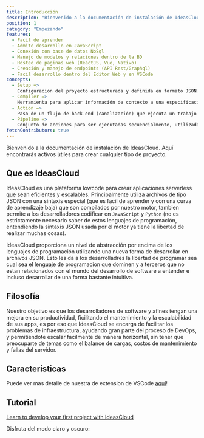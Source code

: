 ```yaml
---
title: Introducción
description: "Bienvenido a la documentación de instalación de IdeasCloud. Aquí encontrarás activos útiles para crear cualquier tipo de proyecto."
position: 1
category: "Empezando"
features:
  - Facil de aprender
  - Admite desarrollo en JavaScript
  - Conexión con base de datos NoSql
  - Manejo de modelos y relaciones dentro de la BD
  - Hosteo de paginas web (ReactJS, Vue, Nativo)
  - Creación y manejo de endpoints (API Rest/Graphql)
  - Facil desarrollo dentro del Editor Web y en VSCode
concepts:
  - Setup =>
    Configuración del proyecto estructurada y definida en formato JSON.
  - Compiler =>
    Herramienta para aplicar información de contexto a una especificación RAW JSON.
  - Action =>
    Paso de un flujo de back-end (canalización) que ejecuta un trabajo específico, por ejemplo, registrar un elemento en un modelo de base de datos.
  - Pipeline =>
    Conjunto de acciones para ser ejecutadas secuencialmente, utilizadas en componentes de back-end.
fetchContributors: true
---
```


Bienvenido a la documentación de instalación de IdeasCloud. Aquí encontrarás activos útiles para crear cualquier tipo de proyecto.

## Que es IdeasCloud

IdeasCloud es una plataforma lowcode para crear aplicaciones serverless que sean eficientes y escalables. Principalmente utiliza archivos de tipo JSON con una sintaxis especial (que es facil de aprender y con una curva de aprendizaje baja) que son compilados por nuestro motor, tambien permite a los desarrolladores codificar en `JavaScript` y `Python` (no es estrictamente necesario saber de estos lenguajes de programación, entendiendo la sintaxis JSON usada por el motor ya tiene la libertad de realizar muchas cosas).

IdeasCloud proporciona un nivel de abstracción por encima de los lenguajes de programación utilizando una nueva forma de desarrollar en archivos JSON. Esto les da a los desarrolladres la libertad de programar sea cual sea el lenguaje de programacion que dominen y a terceros que no estan relacionados con el mundo del desarrollo de software a entender e incluso desarrollar de una forma bastante intuitiva.

## Filosofía

Nuestro objetivo es que los desarrolladores de software y afines tengan una mejora en su productividad, ficilitando el mantenimiento y la escalabilidad de sus apps, es por eso que IdeasCloud se encarga de facilitar los problemas de infraestructura, ayudando gran parte del proceso de DevOps, y permitiendote escalar facilmente de manera horizontal, sin tener que preocuparte de temas como el balance de cargas, costos de mantenimiento y fallas del servidor.

## Características

<list :items="features"></list>

<alert>

Puede ver mas detalle de nuestra de extension de VSCode [aquí](https://marketplace.visualstudio.com/items?itemName=IdeasCloud.icextension)!

</alert>

## Tutorial

[Learn to develop your first project with IdeasCloud](https://tiare-llanten.medium.com/learn-to-develop-your-first-project-with-ideascloud-25cb7aeaa479)

<p class="flex items-center">Disfruta del modo claro y oscuro:&nbsp;<app-color-switcher class="inline-flex ml-2"></app-color-switcher></p>

<molecules-github-user-list :items="$contributors"></molecules-github-user-list>

